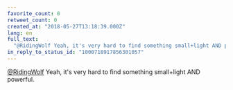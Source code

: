 ```yaml
---
favorite_count: 0
retweet_count: 0
created_at: "2018-05-27T13:18:39.000Z"
lang: en
full_text:
  "@RidingWolf Yeah, it's very hard to find something small+light AND powerful."
in_reply_to_status_id: "1000718917856301057"
---
```


[@RidingWolf](https://twitter.com/RidingWolf) Yeah, it's very hard to find
something small+light AND powerful.
